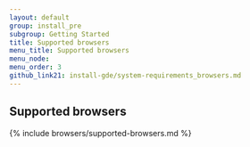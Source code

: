 ```yaml
---
layout: default
group: install_pre
subgroup: Getting Started
title: Supported browsers
menu_title: Supported browsers
menu_node: 
menu_order: 3
github_link21: install-gde/system-requirements_browsers.md
---
```


## Supported browsers
{% include browsers/supported-browsers.md %}